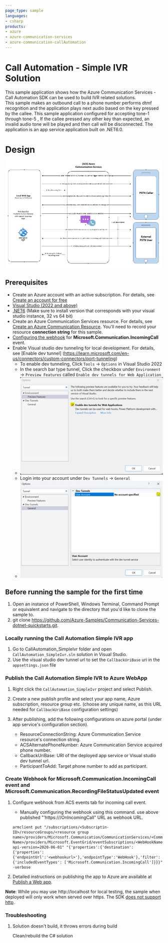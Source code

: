 ```yaml
---
page_type: sample
languages:
- csharp
products:
- azure
- azure-communication-services
- azure-communication-callAutomation
---
```


# Call Automation - Simple IVR Solution

This sample application shows how the Azure Communication Services - Call Automation SDK can be used to build IVR related solutions.  
This sample makes an outbound call to a phone number performs dtmf recognition and the application plays next audio based on the key pressed by the callee.
This sample application configured for accepting tone-1  through tone-5 , If the callee pressed any other key than expected, an invalid audio tone will be played and then call will be disconnected.
The application is an app service application built on .NET6.0.

# Design

![design](./data/SimpleIVRDesign.png)

## Prerequisites

- Create an Azure account with an active subscription. For details, see [Create an account for free](https://azure.microsoft.com/free/)
- [Visual Studio (2022 and above)](https://visualstudio.microsoft.com/vs/)
- [.NET6](https://dotnet.microsoft.com/en-us/download/dotnet-framework/net48) (Make sure to install version that corresponds with your visual studio instance, 32 vs 64 bit)
- Create an Azure Communication Services resource. For details, see [Create an Azure Communication Resource](https://docs.microsoft.com/azure/communication-services/quickstarts/create-communication-resource). You'll need to record your resource **connection string** for this sample.
- [Configuring the webhook](https://docs.microsoft.com/en-us/azure/devops/service-hooks/services/webhooks?view=azure-devops) for **Microsoft.Communication.IncomingCall** event.
- Enable Visual studio dev tunneling for local development. For details, see [Enable dev tunnel] (https://learn.microsoft.com/en-us/connectors/custom-connectors/port-tunneling)
	- To enable dev tunneling, Click `Tools` -> `Options` in Visual Studio 2022
	- In the search bar type tunnel, Click the checkbox under `Environment` -> `Preview Features` called `Enable dev tunnels for Web Application`
	- ![EnableDevTunnel](./data/EnableDevTunnel.png) 
	- Login into your account under `Dev Tunnels` -> `General`
	- ![LogInDevTunnel](./data/AddAccountForTunnel.png) 


## Before running the sample for the first time

1. Open an instance of PowerShell, Windows Terminal, Command Prompt or equivalent and navigate to the directory that you'd like to clone the sample to.
2. git clone https://github.com/Azure-Samples/Communication-Services-dotnet-quickstarts.git.

### Locally running the Call Automation Simple IVR app
1. Go to CallAutomation_SimpleIvr folder and open `CallAutomation_SimpleIvr.sln` solution in Visual Studio.
2. Use the visual studio dev tunnel url to set the `CallbackUriBase` uri in the `appsettings.json` file

### Publish the Call Automation Simple IVR to Azure WebApp

1. Right click the `CallAutomation_SimpleIvr` project and select Publish.
2. Create a new publish profile and select your app name, Azure subscription, resource group etc. (choose any unique name, as this URL needed for `CallbackUriBase` configuration settings)
3. After publishing, add the following configurations on azure portal (under app service's configuration section).

	- ResourceConnectionString: Azure Communication Service resource's connection string.
	- ACSAlternatePhoneNumber: Azure Communication Service acquired phone number.
	- CallbackUriBase: URI of the deployed app service or Visual studio dev tunnel url.
	- ParticipantToAdd: Target phone number to add as participant.

### Create Webhook for Microsoft.Communication.IncomingCall event and Microsoft.Communication.RecordingFileStatusUpdated event
1. Configure webhook from ACS events tab for incoming call event.
 	- Manually configuring the webhook using this command. use above published "'https://<IncomingCallMediaStreaming-URL>/OnIncomingCall" URL as webhook URL.

	```
	armclient put "/subscriptions/<Subscriptin-ID>/resourceGroups/<resource group name>/providers/Microsoft.Communication/CommunicationServices/<CommunicationService Name>/providers/Microsoft.EventGrid/eventSubscriptions/<WebHookName>?api-version=2020-06-01" "{'properties':{'destination':{'properties':{'endpointUrl':'<webhookurl>'},'endpointType':'WebHook'},'filter':{'includedEventTypes': ['Microsoft.Communication.IncomingCall']}}}" -verbose

	```



4. Detailed instructions on publishing the app to Azure are available at [Publish a Web app](https://docs.microsoft.com/visualstudio/deployment/quickstart-deploy-to-azure?view=vs-2019).

**Note**: While you may use http://localhost for local testing, the sample when deployed will only work when served over https. The SDK [does not support http](https://docs.microsoft.com/azure/communication-services/concepts/voice-video-calling/calling-sdk-features#user-webrtc-over-https).

### Troubleshooting

1. Solution doesn't build, it throws errors during build

	Clean/rebuild the C# solution
